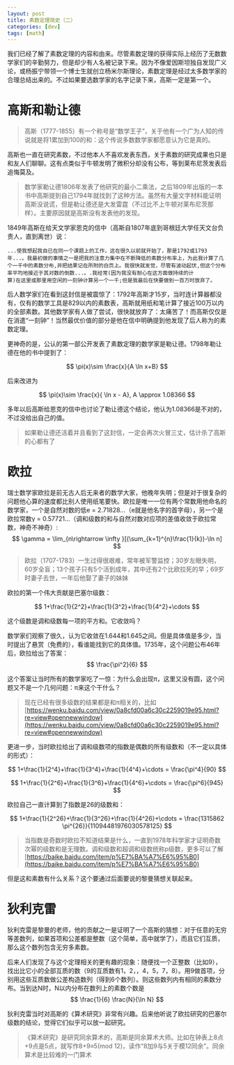```yaml
---
layout: post
title: 素数定理简史（二）
categories: [dev]
tags: [math]
---
```


我们已经了解了素数定理的内容和由来。尽管素数定理的获得实际上经历了无数数学家们的辛勤努力，但是却少有人名被记录下来。因为不像爱因斯坦独自发现广义论，或杨振宁带领一个博士生就创立杨米尔斯理论，素数定理是经过太多数学家的合理总结出来的。不过如果要选数学家的名字记录下来，高斯一定是第一个。

# 高斯和勒让德

> 高斯（1777-1855）有一个称号是“数学王子”，关于他有一个广为人知的传说就是将1累加到100的和：这个传说多数数学家都愿意认为它是真的。

高斯也一直在研究素数，不过他本人不喜欢发表东西，关于素数的研究成果也只是和友人们聊聊。这有点类似于牛顿发明了微积分却没有公布，等到莱布尼茨发表后追悔莫及。

> 数学家勒让德1806年发表了他研究的最小二乘法，之后1809年出版的一本书中高斯提到自己1794年就找到了这种方法。虽然有大量文字材料能证明高斯没说谎，但是勒让德还是大发雷霆（不过比不上牛顿对莱布尼茨那样）。主要原因就是高斯没有发表他的发现。

1849年高斯在给天文学家恩克的信中（高斯自1807年底到哥根廷大学任天文台负责人，直到离世）说：

```
...使我想起我自已在同一个课题上的工作，这在很久以前就开始了，那是1792或1793年...。我最初做的事情之一是把我的注意力集中在不断降低的素数分布率上，为此我计算了几个一千中的素数分布,并把结果记在所附的白页上。我很快就发觉，尽管有波动起伏,但这个分布率平均地接近于其对数的倒数...。.我经常(因为我没有耐心在这方面做持续的计
算)在这里或那里用空闲的一刻钟计算另一个一千;但是我最后在快要做到一百万时放弃了。
```

后人数学家们在看到这封信是被震惊了：1792年高斯才15岁，当时连计算器都没有，仅有的数学工具是829以内的素数表，高斯就用纸和笔计算了接近100万以内的全部素数。其他数学家有人做了尝试，很快就放弃了：太痛苦了！而高斯仅仅是在消遣“一刻钟”！当然最优价值的部分是他在信中明确提到他发现了后人称为的素数定理。

更神奇的是，公认的第一部公开发表了素数定理的数学家是勒让德。1798年勒让德在他的书中提到了：

$$
\pi(x)\sim \frac{x}{A \ln x+B}
$$

后来改进为

$$
\pi(x)\sim \frac{x}{ \ln x - A}, A \approx 1.08366
$$

多年以后高斯给恩克的信中也讨论了勒让德这个结论，他认为1.08366是不对的，不过没给出自己的值。

> 如果勒让德还活着并且看到了这封信，一定会再次火冒三丈，估计杀了高斯的心都有了

# 欧拉
瑞士数学家欧拉是前无古人后无来者的数学大家，他晚年失明；但是对于很复杂的问题他心算的速度都比别人使用纸笔要快。欧拉是唯一一位有两个常数用他命名的数学家，一个是自然对数的低e = 2.71828...（e就是他名字的首字母），另一个是欧拉常数γ = 0.57721...（调和级数的和与自然对数对应项的差值收敛于欧拉常数，神奇不神奇）:
$$
 \gamma = \lim_{n\rightarrow \infty }[(\sum_{k=1}^{n}\frac{1}{k})-\ln n]
$$

> 欧拉（1707-1783）一生过得很艰难，常年被军警监控；30岁左眼失明，60岁全盲；13个孩子只有5个活到成年，其中还有2个比欧拉死的早；69岁时妻子去世，一年后他娶了妻子的妹妹

欧拉的第一个伟大贡献是巴塞尔级数：

$$
1+\frac{1}{2^2}+\frac{1}{3^2}+\frac{1}{4^2}+\cdots 
$$

这个级数是调和级数每一项的平方和。它收敛吗？

数学家们观察了很久，认为它收敛在1.644和1.645之间。但是具体值是多少，当时提出了悬赏（免费的），看谁能找到它的具体值。1735年，这个问题公布46年后，欧拉给出了答案：
$$
\frac{\pi^2}{6}
$$

这个答案让当时所有的数学家吃了一惊：为什么会出现π，这里又没有圆，这个问题又不是一个几何问题：π来这个干什么？

> 现在已经有很多级数的结果都是和π相关的，比如[https://wenku.baidu.com/view/0a8cfd00a6c30c2259019e95.html?re=view#opennewwindow](https://wenku.baidu.com/view/0a8cfd00a6c30c2259019e95.html?re=view#opennewwindow)

更进一步，当时欧拉给出了调和级数项的指数是偶数的所有级数和（不一定以具体的形式）：

$$
1+\frac{1}{2^4}+\frac{1}{3^4}+\frac{1}{4^4}+\cdots = \frac{\pi^4}{90}
$$

$$
1+\frac{1}{2^6}+\frac{1}{3^6}+\frac{1}{4^6}+\cdots = \frac{\pi^6}{945}
$$

欧拉自己一直计算到了指数是26的级数和：

$$
1+\frac{1}{2^26}+\frac{1}{3^26}+\frac{1}{4^26}+\cdots = \frac{1315862 \pi^{26}}{11094481976030578125}
$$

> 当指数是奇数时欧拉不知道结果是什么，一直到1978年科学家才证明奇数次幂的级数和是无理数。调和级数和超调和级数统称p级数，更多可以了解[https://baike.baidu.com/item/p%E7%BA%A7%E6%95%B0](https://baike.baidu.com/item/p%E7%BA%A7%E6%95%B0)


但是这和素数有什么关系？这个要通过后面要说的黎曼猜想关联起来。

# 狄利克雷
狄利克雷是黎曼的老师，他的贡献之一是证明了一个高斯的猜想：对于任意的无穷等差数列，如果首项和公差都是整数（这个简单，高中就学了），而且它们互质，那么这个数列包含无穷多素数。

后来人们发现了与这个定理相关的更有趣的现象：随便找一个正整数（比如9），找出比它小的全部互质的数（9的互质数有1，2，，4，5，7，8）。用9做首项，分别用这些互质数做公差构造数列（得到6个数列）。则这些数列内有相同的素数分布。当到达N时，N以内分布在数列上的素数个数是
$$
\frac{1}{6} \frac{N}{\ln N}
$$

狄利克雷当时对高斯的《算术研究》非常有兴趣。后来他听说了欧拉研究的巴塞尔级数的结论，觉得它们似乎可以放一起研究。

> 《算术研究》是研究同余算术的，高斯是同余算术大师。比如在钟表上8点+9点是5点，就写作8+9≡5(mod 12)，读作“8加9与5关于模12同余”。同余算术是比较难的一门算术

